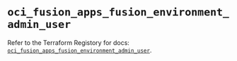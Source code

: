 # `oci_fusion_apps_fusion_environment_admin_user`

Refer to the Terraform Registory for docs: [`oci_fusion_apps_fusion_environment_admin_user`](https://registry.terraform.io/providers/oracle/oci/6.18.0/docs/resources/fusion_apps_fusion_environment_admin_user).
